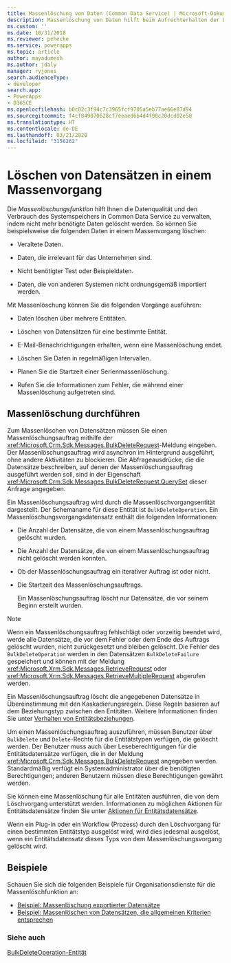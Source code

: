 ```yaml
---
title: Massenlöschung von Daten (Common Data Service) | Microsoft-Dokumentation
description: Massenlöschung von Daten hilft beim Aufrechterhalten der Datenqualität und Verwalten des Verbrauchs der Systemspeicherung, indem Daten gelöscht werden, die nicht mehr benötigt werden.
ms.custom: ''
ms.date: 10/31/2018
ms.reviewer: pehecke
ms.service: powerapps
ms.topic: article
author: mayadumesh
ms.author: jdaly
manager: ryjones
search.audienceType:
- developer
search.app:
- PowerApps
- D365CE
ms.openlocfilehash: b0c02c3f94c7c3965fcf9705a5eb77ae66e87d94
ms.sourcegitcommit: f4cf849070628cf7eeaed6b4d4f08c20dcd02e58
ms.translationtype: HT
ms.contentlocale: de-DE
ms.lasthandoff: 03/21/2020
ms.locfileid: "3156262"
---
```

# <a name="delete-data-in-bulk"></a>Löschen von Datensätzen in einem Massenvorgang

Die *Massenlöschungsfunktion* hilft Ihnen die Datenqualität und den Verbrauch des Systemspeichers in Common Data Service zu verwalten, indem nicht mehr benötigte Daten gelöscht werden. So können Sie beispielsweise die folgenden Daten in einem Massenvorgang löschen:  
  
- Veraltete Daten.  
  
- Daten, die irrelevant für das Unternehmen sind.  
  
- Nicht benötigter Test oder Beispieldaten.  
  
- Daten, die von anderen Systemen nicht ordnungsgemäß importiert werden.  
  
Mit Massenlöschung können Sie die folgenden Vorgänge ausführen:  
  
- Daten löschen über mehrere Entitäten.  
  
- Löschen von Datensätzen für eine bestimmte Entität.  
  
- E-Mail-Benachrichtigungen erhalten, wenn eine Massenlöschung endet.  
  
- Löschen Sie Daten in regelmäßigen Intervallen.  
  
- Planen Sie die Startzeit einer Serienmassenlöschung.  
  
- Rufen Sie die Informationen zum Fehler, die während einer Massenlöschung aufgetreten sind.  
  
## <a name="run-bulk-delete"></a>Massenlöschung durchführen

Zum Massenlöschen von Datensätzen müssen Sie einen Massenlöschungsauftrag mithilfe der <xref:Microsoft.Crm.Sdk.Messages.BulkDeleteRequest>-Meldung eingeben. Der Massenlöschungsauftrag wird asynchron im Hintergrund ausgeführt, ohne andere Aktivitäten zu blockieren. Die Abfrageausdrücke, die die Datensätze beschreiben, auf denen der Massenlöschungsauftrag ausgeführt werden soll, sind in der Eigenschaft <xref:Microsoft.Crm.Sdk.Messages.BulkDeleteRequest.QuerySet> dieser Anfrage angegeben.  
  
 Ein Massenlöschungsauftrag wird durch die Massenlöschvorgangsentität dargestellt. Der Schemaname für diese Entität ist `BulkDeleteOperation`. Ein Massenlöschungsvorgangsdatensatz enthält die folgenden Informationen:  
  
- Die Anzahl der Datensätze, die von einem Massenlöschungsauftrag gelöscht wurden.  
  
- Die Anzahl der Datensätze, die von einem Massenlöschungsauftrag nicht gelöscht werden konnten.  
  
- Ob der Massenlöschungsauftrag ein iterativer Auftrag ist oder nicht.  
  
- Die Startzeit des Massenlöschungsauftrags.  
  
  Ein Massenlöschungsauftrag löscht nur Datensätze, die vor seinem Beginn erstellt wurden.  
  
> [!NOTE]
>  Wenn ein Massenlöschungsauftrag fehlschlägt oder vorzeitig beendet wird, werde alle Datensätze, die vor dem Fehler oder dem Ende des Auftrags gelöscht wurden, nicht zurückgesetzt und bleiben gelöscht. Die Fehler des `BulkDeleteOperation` werden in den Datensätzen `BulkDeleteFailure` gespeichert und können mit der Meldung <xref:Microsoft.Xrm.Sdk.Messages.RetrieveRequest> oder <xref:Microsoft.Xrm.Sdk.Messages.RetrieveMultipleRequest> abgerufen werden.  
  
 Ein Massenlöschungsauftrag löscht die angegebenen Datensätze in Übereinstimmung mit den Kaskadierungsregeln. Diese Regeln basieren auf dem Beziehungstyp zwischen den Entitäten. Weitere Informationen finden Sie unter [Verhalten von Entitätsbeziehungen](/dynamics365/customer-engagement/developer/entity-relationship-behavior).  
  
 Um einen Massenlöschungsauftrag auszuführen, müssen Benutzer über `BulkDelete` und `Delete`-Rechte für die Entitätstypen verfügen, die gelöscht werden. Der Benutzer muss auch über Leseberechtigungen für die Entitätsdatensätze verfügen, die in der Meldung <xref:Microsoft.Crm.Sdk.Messages.BulkDeleteRequest> angegeben werden. Standardmäßig verfügt ein Systemadministrator über die benötigten Berechtigungen; anderen Benutzern müssen diese Berechtigungen gewährt werden.  
  
 Sie können eine Massenlöschung für alle Entitäten ausführen, die von dem Löschvorgang unterstützt werden. Informationen zu möglichen Aktionen für Entitätsdatensätze finden Sie unter [Aktionen für Entitätsdatensätze](/dynamics365/customer-engagement/developer/introduction-entities#ActionsOnEntityRecords).  
  
 Wenn ein Plug-in oder ein Workflow (Prozess) durch den Löschvorgang für einen bestimmten Entitätstyp ausgelöst wird, wird dies jedesmal ausgelöst, wenn ein Entitätsdatensatz dieses Typs von dem Massenlöschungsvorgang gelöscht wird.  
  
## <a name="samples"></a>Beispiele

Schauen Sie sich die folgenden Beispiele für Organisationsdienste für die Massenlöschfunktion an:

- [Beispiel: Massenlöschung exportierter Datensätze](org-service/samples/bulk-delete-exported-records.md)   
- [Beispiel: Massenlöschen von Datensätzen, die allgemeinen Kriterien entsprechen](org-service/samples/bulk-delete-records-match-common-criteria.md)

### <a name="see-also"></a>Siehe auch

[BulkDeleteOperation-Entität](reference/entities/bulkdeleteoperation.md)